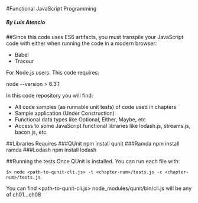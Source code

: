 #Functional JavaScript Programming
##### By Luis Atencio

##Since this code uses ES6 artifacts, you must transpile your JavaScript code with either when running the code in a modern browser:

* Babel
* Traceur

For Node.js users. This code requires: 

node --version > 6.3.1

In this code repository you will find:

* All code samples (as runnable unit tests) of code used in chapters
* Sample application (Under Construction)
* Functional data types like Optional, Either, Maybe, etc
* Access to some JavaScript functional libraries like lodash.js, streams.js, bacon.js, etc.

##Libraries Requires
###QUnit
npm install qunit
###Ramda
npm install ramda
###Lodash
npm install lodash

##Running the tests
Once QUnit is installed. You can run each file with: 

~~~
$> node <path-to-qunit-cli.js> -t <chapter-num>/tests.js -c <chapter-num>/tests.js
~~~

You can find <path-to-qunit-cli.js> node_modules/qunit/bin/cli.js
<chapter-num> will be any of ch01...ch08
